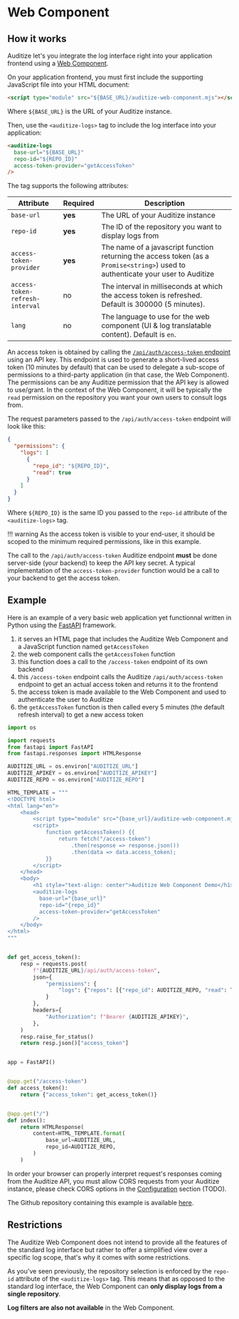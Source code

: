 # Web Component

## How it works

Auditize let's you integrate the log interface right into your application frontend using a [Web Component](https://developer.mozilla.org/en-US/docs/Web/API/Web_components).

On your application frontend, you must first include the supporting JavaScript file into your HTML document:

```html
<script type="module" src="${BASE_URL}/auditize-web-component.mjs"></script>
```

Where `${BASE_URL}` is the URL of your Auditize instance.

Then, use the `<auditize-logs>` tag to include the log interface into your application:

```html
<auditize-logs
  base-url="${BASE_URL}"
  repo-id="${REPO_ID}"
  access-token-provider="getAccessToken"
/>
```

The tag supports the following attributes:

| Attribute | Required | Description |
| --- | --- | --- |
| `base-url` | **yes** | The URL of your Auditize instance |
| `repo-id` | **yes** | The ID of the repository you want to display logs from |
| `access-token-provider` | **yes** | The name of a javascript function returning the access token (as a `Promise<string>`) used to authenticate your user to Auditize |
| `access-token-refresh-interval` | no | The interval in milliseconds at which the access token is refreshed. Default is 300000 (5 minutes). |
| `lang` | no | The language to use for the web component (UI & log translatable content). Default is `en`. |

An access token is obtained by calling the [`/api/auth/access-token` endpoint](api.html#tag/auth/operation/generate_access_token) using an API key. This endpoint is used to generate a short-lived access token (10 minutes by default) that can be used to delegate a sub-scope of permissions to a third-party application (in that case, the Web Component). The permissions can be any Auditize permission that the API key is allowed to use/grant. In the context of the Web Component, it will be typically the `read` permission on the repository you want your own users to consult logs from.

The request parameters passed to the `/api/auth/access-token` endpoint will look like this:

```json
{
  "permissions": {
    "logs": [
      {
        "repo_id": "${REPO_ID}",
        "read": true
      }
    ]
  }
}
```

Where `${REPO_ID}` is the same ID you passed to the `repo-id` attribute of the `<auditize-logs>` tag.

!!! warning
    As the access token is visible to your end-user, it should be scoped to the minimum required permissions, like in this example.

The call to the `/api/auth/access-token` Auditize endpoint **must** be done server-side (your backend) to keep the API key secret. A typical implementation of the `access-token-provider` function would be a call to your backend to get the access token.

## Example

Here is an example of a very basic web application yet functionnal written in Python using the [FastAPI](https://fastapi.tiangolo.com/) framework.

1. it serves an HTML page that includes the Auditize Web Component and a JavaScript function named `getAccessToken`
1. the web component calls the `getAccessToken` function
1. this function does a call to the `/access-token` endpoint of its own backend
1. this `/access-token` endpoint calls the Auditize `/api/auth/access-token` endpoint to get an actual access token and returns it to the frontend
1. the access token is made available to the Web Component and used to authenticate the user to Auditize
1. the `getAccessToken` function is then called every 5 minutes (the default refresh interval) to get a new access token

```python
import os

import requests
from fastapi import FastAPI
from fastapi.responses import HTMLResponse

AUDITIZE_URL = os.environ["AUDITIZE_URL"]
AUDITIZE_APIKEY = os.environ["AUDITIZE_APIKEY"]
AUDITIZE_REPO = os.environ["AUDITIZE_REPO"]

HTML_TEMPLATE = """
<!DOCTYPE html>
<html lang="en">
    <head>
        <script type="module" src="{base_url}/auditize-web-component.mjs"></script>
        <script>
            function getAccessToken() {{
                return fetch("/access-token")
                    .then(response => response.json())
                    .then(data => data.access_token);
            }}
        </script>
    </head>
    <body>
        <h1 style="text-align: center">Auditize Web Component Demo</h1>
        <auditize-logs
          base-url="{base_url}"
          repo-id="{repo_id}"
          access-token-provider="getAccessToken"
        />
    </body>
</html>
"""


def get_access_token():
    resp = requests.post(
        f"{AUDITIZE_URL}/api/auth/access-token",
        json={
            "permissions": {
                "logs": {"repos": [{"repo_id": AUDITIZE_REPO, "read": True}]}
            }
        },
        headers={
            "Authorization": f"Bearer {AUDITIZE_APIKEY}",
        },
    )
    resp.raise_for_status()
    return resp.json()["access_token"]


app = FastAPI()


@app.get("/access-token")
def access_token():
    return {"access_token": get_access_token()}


@app.get("/")
def index():
    return HTMLResponse(
        content=HTML_TEMPLATE.format(
            base_url=AUDITIZE_URL,
            repo_id=AUDITIZE_REPO,
        )
    )
```

In order your browser can properly interpret request's responses coming from the Auditize API, you must allow CORS requests from your Auditize instance, please check CORS options in the [Configuration](configuration.md) section (TODO).

The Github repository containing this example is available [here](https://github.com/auditize/auditize-webcomponent-demo).

## Restrictions

The Auditize Web Component does not intend to provide all the features of the standard log interface but rather to offer a simplified view over a specific log scope, that's why it comes with some restrictions.

As you've seen previously, the repository selection is enforced by the `repo-id` attribute of the `<auditize-logs>` tag. This means that as opposed to the standard log interface, the Web Component can **only display logs from a single repository**.

**Log filters are also not available** in the Web Component.
